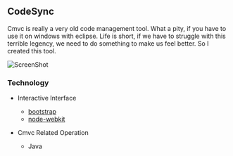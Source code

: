 ## CodeSync

Cmvc is really a very old code management tool. What a pity, if you have to use it on windows with eclipse. Life is short, if we have to struggle with this terrible legency, we need to do something to make us feel better. So I created this tool.

![ScreenShot](https://raw.github.com/lnx/codesync/master/demo/demo.png)

### Technology

* Interactive Interface
  * [bootstrap](http://getbootstrap.com/)
  * [node-webkit](https://github.com/rogerwang/node-webkit)

* Cmvc Related Operation
  * Java
